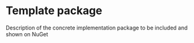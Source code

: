 # Template package
Description of the concrete implementation package to be included and shown on NuGet

